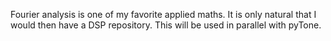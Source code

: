 Fourier analysis is one of my favorite applied maths. It is only natural that I would then have a DSP repository. This will be used in parallel with pyTone.
